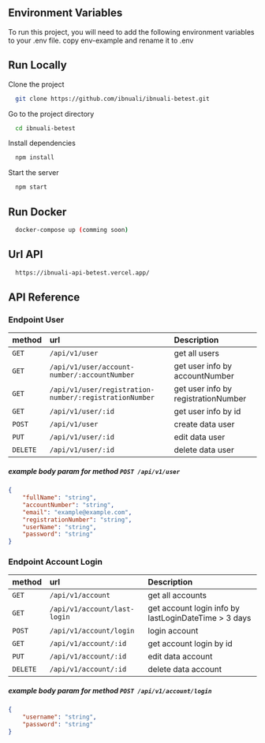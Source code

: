 ## Environment Variables

To run this project, you will need to add the following environment variables to your .env file. copy env-example and rename it to .env

## Run Locally

Clone the project

```bash
  git clone https://github.com/ibnuali/ibnuali-betest.git
```

Go to the project directory

```bash
  cd ibnuali-betest
```

Install dependencies

```bash
  npm install
```

Start the server

```bash
  npm start
```

## Run Docker

```bash
  docker-compose up (comming soon)
```

## Url API

```bash
  https://ibnuali-api-betest.vercel.app/
```

## API Reference

### Endpoint User

| method   | url                                                    | Description                         |
| :------- | :----------------------------------------------------- | :---------------------------------- |
| `GET`    | `/api/v1/user`                                         | get all users                       |
| `GET`    | `/api/v1/user/account-number/:accountNumber`           | get user info by accountNumber      |
| `GET`    | `/api/v1/user/registration-number/:registrationNumber` | get user info by registrationNumber |
| `GET`    | `/api/v1/user/:id`                                     | get user info by id                 |
| `POST`   | `/api/v1/user`                                         | create data user                    |
| `PUT`    | `/api/v1/user/:id`                                     | edit data user                      |
| `DELETE` | `/api/v1/user/:id`                                     | delete data user                    |

##### example body param for method `POST /api/v1/user`

```json
{
    "fullName": "string",
    "accountNumber": "string",
    "email": "example@example.com",
    "registrationNumber": "string",
    "userName": "string",
    "password": "string"
}
```

### Endpoint Account Login

| method   | url                                    | Description                                          |
| :------- | :------------------------------------- | :--------------------------------------------------- |
| `GET`    | `/api/v1/account`                      | get all accounts                                     |
| `GET`    | `/api/v1/account/last-login` | get account login info by lastLoginDateTime > 3 days |
| `POST`   | `/api/v1/account/login`                | login account                                        |
| `GET`    | `/api/v1/account/:id`                  | get account login by id                              |
| `PUT`    | `/api/v1/account/:id`                  | edit data account                                    |
| `DELETE` | `/api/v1/account/:id`                  | delete data account                                  |

##### example body param for method `POST /api/v1/account/login`

```json
{
    "username": "string",
    "password": "string"
}
```
